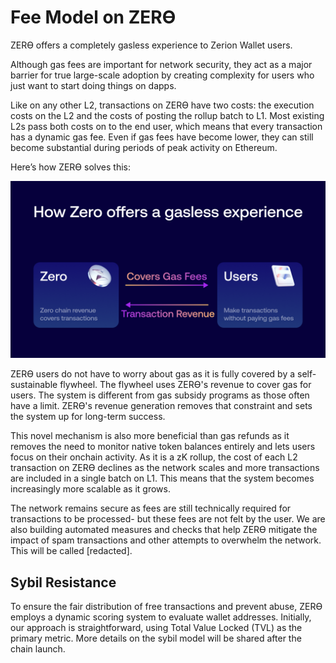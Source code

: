 # Fee Model on ZERϴ

ZERϴ offers a completely gasless experience to Zerion Wallet users.

Although gas fees are important for network security, they act as a major barrier for true large-scale adoption by creating complexity for users who just want to start doing things on dapps.

Like on any other L2, transactions on ZERϴ have two costs: the execution costs on the L2 and the costs of posting the rollup batch to L1. Most existing L2s pass both costs on to the end user, which means that every transaction has a dynamic gas fee. Even if gas fees have become lower, they can still become substantial during periods of peak activity on Ethereum. 

Here’s how ZERϴ solves this:

![Zero Fee Model](./assets/Table.png)

ZERϴ users do not have to worry about gas as it is fully covered by a self-sustainable flywheel. The flywheel uses ZERϴ's revenue to cover gas for users. The system is different from gas subsidy programs as those often have a limit. ZERϴ's revenue generation removes that constraint and sets the system up for long-term success.

This novel mechanism is also more beneficial than gas refunds as it removes the need to monitor native token balances entirely and lets users focus on their onchain activity.  As it is a zK rollup, the cost of each L2 transaction on ZERϴ declines as the network scales and more transactions are included in a single batch on L1. This means that the system becomes increasingly more scalable as it grows. 

The network remains secure as fees are still technically required for transactions to be processed- but these fees are not felt by the user. We are also building automated measures and checks that help ZERϴ mitigate the impact of spam transactions and other attempts to overwhelm the network. This will be called [redacted].

## Sybil Resistance

To ensure the fair distribution of free transactions and prevent abuse, ZERϴ employs a dynamic scoring system to evaluate wallet addresses. Initially, our approach is straightforward, using Total Value Locked (TVL) as the primary metric. More details on the sybil model will be shared after the chain launch. 